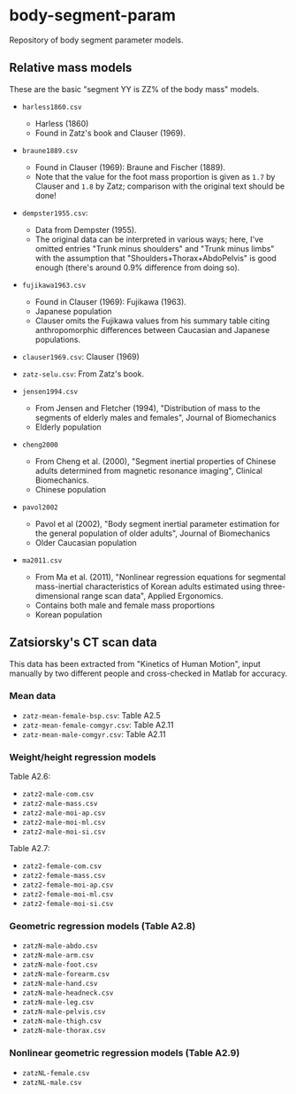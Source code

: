 # body-segment-param

Repository of body segment parameter models.

## Relative mass models

These are the basic "segment YY is ZZ% of the body mass" models.

* `harless1860.csv`
    * Harless (1860)
    * Found in Zatz's book and Clauser (1969).

* `braune1889.csv`
    * Found in Clauser (1969): Braune and Fischer (1889).
    * Note that the value for the foot mass proportion is given as `1.7` by Clauser and `1.8` by Zatz; comparison with the original text should be done!

* `dempster1955.csv`:
    * Data from Dempster (1955).
    * The original data can be interpreted in various ways; here, I've omitted entries "Trunk minus shoulders" and "Trunk minus limbs" with the assumption that "Shoulders+Thorax+AbdoPelvis" is good enough (there's around 0.9% difference from doing so).

* `fujikawa1963.csv`
    * Found in Clauser (1969): Fujikawa (1963).
    * Japanese population
    * Clauser omits the Fujikawa values from his summary table citing anthropomorphic differences between Caucasian and Japanese populations.

* `clauser1969.csv`: Clauser (1969)

* `zatz-selu.csv`: From Zatz's book.

* `jensen1994.csv`
    * From Jensen and Fletcher (1994), "Distribution of mass to the segments of elderly males and females", Journal of Biomechanics
    * Elderly population

* `cheng2000`
    * From Cheng et al. (2000), "Segment inertial properties of Chinese adults determined from magnetic resonance imaging", Clinical Biomechanics.
    * Chinese population

* `pavol2002`
    * Pavol et al (2002), "Body segment inertial parameter estimation for the general population of older adults", Journal of Biomechanics
    * Older Caucasian population

* `ma2011.csv`
    * From Ma et al. (2011), "Nonlinear regression equations for segmental mass-inertial characteristics of Korean adults estimated using three-dimensional range scan data", Applied Ergonomics.
    * Contains both male and female mass proportions
    * Korean population

## Zatsiorsky's CT scan data

This data has been extracted from "Kinetics of Human Motion", input manually by two different people and cross-checked in Matlab for accuracy.

### Mean data

* `zatz-mean-female-bsp.csv`:    Table A2.5
* `zatz-mean-female-comgyr.csv`: Table A2.11
* `zatz-mean-male-comgyr.csv`:   Table A2.11

### Weight/height regression models

Table A2.6:

* `zatz2-male-com.csv`
* `zatz2-male-mass.csv`
* `zatz2-male-moi-ap.csv`
* `zatz2-male-moi-ml.csv`
* `zatz2-male-moi-si.csv`

Table A2.7:

* `zatz2-female-com.csv`
* `zatz2-female-mass.csv`
* `zatz2-female-moi-ap.csv`
* `zatz2-female-moi-ml.csv`
* `zatz2-female-moi-si.csv`

### Geometric regression models (Table A2.8)

* `zatzN-male-abdo.csv`
* `zatzN-male-arm.csv`
* `zatzN-male-foot.csv`
* `zatzN-male-forearm.csv`
* `zatzN-male-hand.csv`
* `zatzN-male-headneck.csv`
* `zatzN-male-leg.csv`
* `zatzN-male-pelvis.csv`
* `zatzN-male-thigh.csv`
* `zatzN-male-thorax.csv`

### Nonlinear geometric regression models (Table A2.9)

* `zatzNL-female.csv`
* `zatzNL-male.csv`

